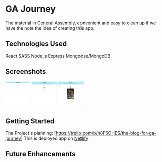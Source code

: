 # GA Journey

The material in General Assembly, convenient and easy to clean up if we have the note the idea of creating this app.

## Technologies Used

React
SASS
Node.js
Express
Mongoose/MongoDB

## Screenshots

<img src='./images/1.png' alt='screenshotintro' style='width: 80px;' />
<img src='./images/2.png' alt='screenshothome' style='width: 80px;' />
<img src='./images/3.png' alt='screenshotshow' style='width: 80px;' />

## Getting Started

The Project's planning: [https://trello.com/b/h8F6OHES/the-blog-for-ga-journey]
This is deployed app on <a href=''>Netlify</a>

## Future Enhancements

